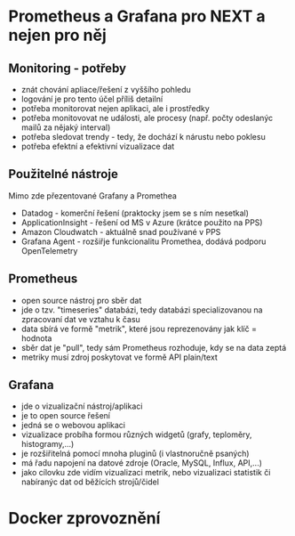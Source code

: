 # Prometheus a Grafana pro NEXT a nejen pro něj


## Monitoring - potřeby

* znát chování apliace/řešení z vyššího pohledu
* logování je pro tento účel příliš detailní
* potřeba monitorovat nejen aplikaci, ale i prostředky
* potřeba monitovovat ne události, ale procesy (např. počty odeslanýc mailů za nějaký interval)
* potřeba sledovat trendy - tedy, že dochází k nárustu nebo poklesu
* potřeba efektní a efektivní vizualizace dat

## Použitelné nástroje

Mimo zde přezentované Grafany a Promethea
* Datadog - komerční řešení (praktocky jsem se s ním nesetkal)
* ApplicationInsight - řešení od MS v Azure (krátce použito na PPS)
* Amazon Cloudwatch - aktuálně snad používané v PPS
* Grafana Agent - rozšiřje funkcionalitu Promethea, dodává podporu OpenTelemetry

## Prometheus

* open source nástroj pro sběr dat
* jde o tzv. "timeseries" databázi, tedy databázi specializovanou na zpracovaní dat ve vztahu k času
* data sbírá ve formě "metrik", které jsou reprezenovány jak klíč = hodnota
* sběr dat je "pull", tedy sám Prometheus rozhoduje, kdy se na data zeptá
* metriky musí zdroj poskytovat ve formě API plain/text

## Grafana

* jde o vizualizační nástroj/aplikaci
* je to open source řešení
* jedná se o webovou aplikaci
* vizualizace probíha formou různých widgetů (grafy, teploměry, histogramy,...)
* je rozšiřitelná pomocí mnoha pluginů (i vlastnoručně psaných)
* má řadu napojení na datové zdroje (Oracle, MySQL, Influx, API,...)
* jako cílovku zde vidím vizualizaci metrik, nebo vizualizaci statistik či nabíranýc dat od běžících strojů/čidel

# Docker zprovoznění






